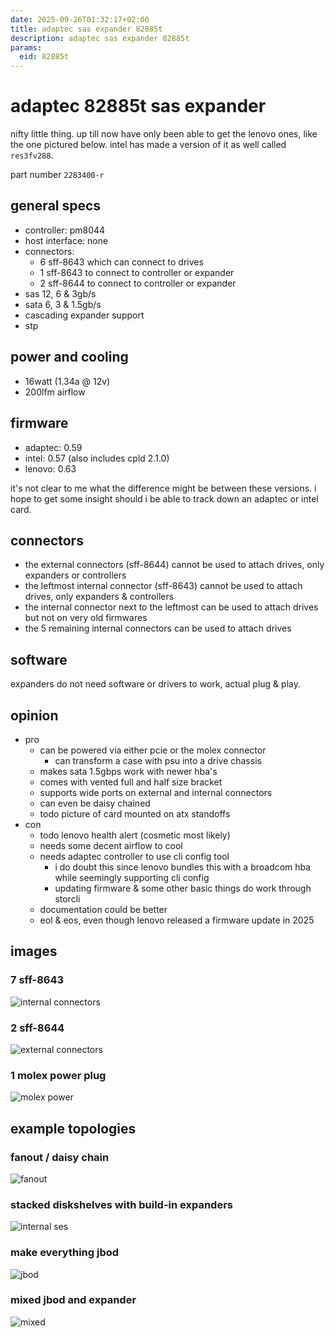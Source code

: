 ```yaml
---
date: 2025-09-26T01:32:17+02:00
title: adaptec sas expander 82885t
description: adaptec sas expander 82885t
params:
  eid: 82885t
---
```

# adaptec 82885t sas expander
nifty little thing. up till now have only been able to get the lenovo ones, like the one pictured below. intel has made a version of it as well called `res3fv288`.

part number `2283400-r`

## general specs
* controller: pm8044
* host interface: none
* connectors:
  * 6 sff-8643 which can connect to drives
  * 1 sff-8643 to connect to controller or expander
  * 2 sff-8644 to connect to controller or expander
* sas 12, 6 & 3gb/s
* sata 6, 3 & 1.5gb/s
* cascading expander support
* stp

## power and cooling
* 16watt (1.34a @ 12v)
* 200lfm airflow

## firmware
* adaptec: 0.59
* intel: 0.57 (also includes cpld 2.1.0)
* lenovo: 0.63

it's not clear to me what the difference might be between these versions. i hope to get some insight should i be able to track down an adaptec or intel card.

## connectors
* the external connectors (sff-8644) cannot be used to attach drives, only expanders or controllers
* the leftmost internal connector (sff-8643) cannot be used to attach drives, only expanders & controllers
* the internal connector next to the leftmost can be used to attach drives but not on very old firmwares
* the 5 remaining internal connectors can be used to attach drives

## software
expanders do not need software or drivers to work, actual plug & play.

## opinion
* pro
  * can be powered via either pcie or the molex connector
    * can transform a case with psu into a drive chassis
  * makes sata 1.5gbps work with newer hba's
  * comes with vented full and half size bracket
  * supports wide ports on external and internal connectors
  * can even be daisy chained
  * todo picture of card mounted on atx standoffs
* con
  * todo lenovo health alert (cosmetic most likely)
  * needs some decent airflow to cool
  * needs adaptec controller to use cli config tool
    * i do doubt this since lenovo bundles this with a broadcom hba while seemingly supporting cli config
    * updating firmware & some other basic things do work through storcli
  * documentation could be better
  * eol & eos, even though lenovo released a firmware update in 2025

## images
### 7 sff-8643
![internal connectors](82885t_int.jpg)
### 2 sff-8644
![external connectors](82885t_ext.jpg)
### 1 molex power plug
![molex power](82885t_p.jpg)

## example topologies
### fanout / daisy chain
![fanout](82885t_fanout.png)
### stacked diskshelves with build-in expanders
![internal ses](82885t_int_ses.png)
### make everything jbod
![jbod](82885t_jbod.png)
### mixed jbod and expander
![mixed](82885t_noback.png)
